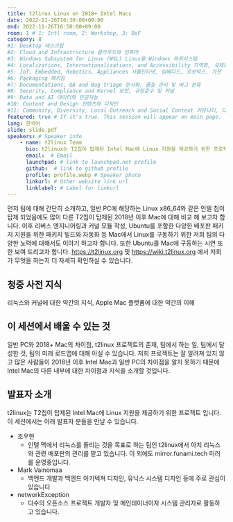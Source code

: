 ```yaml
---
title: t2linux Linux on 2018+ Intel Macs
date: 2022-11-26T16:30:00+09:00
end: 2022-11-26T16:50:00+09:00
room: 1 # 1: Intl room, 2: Workshop, 3: BoF
category: 8
#1: Desktop 데스크탑
#2: Cloud and Infrastructure 클라우드와 인프라
#3: Windows Subsystem for Linux (WSL) Linux용 Windows 하위시스템
#4: Localizations, Internationalizations, and Accessibility 지역화, 국제화 및 접근성
#5: IoT, Embedded, Robotics, Appliances 사물인터넷, 임베디드, 로보틱스, 가전
#6: Packaging 패키징
#7: Documentations, QA and Bug triage 문서화, 품질 관리 및 버그 분류
#8: Security, Compliance and Kernel 보안, 규정준수 및 커널
#9: Data and AI 데이터와 인공지능
#10: Content and Design 컨텐츠와 디지인
#11: Community, Diversity, Local Outreach and Social Context 커뮤니티, 다양성, 지역 사회 협력과 사회적 관점
featured: true # If it's true. This session will appear on main page.
lang: 한국어
slide: slide.pdf
speakers: # Speaker info
    - name: t2linux Team
      bio: t2linux는 T2칩이 탑제된 Intel Mac에 Linux 지원을 제공하기 위한 프로젝트 입니다. 
      email:  # Email
      launchpad: # link to launchpad.net profile
      github:  # link to github profile
      profile: profile.webp # Speaker photo
      linkurl: # Other website link url
      linklabel: # Label for linkurl
---
```


먼저 팀에 대해 간단히 소개하고, 일반 PC에 해당하는 Linux x86_64와 같은 인텔 칩이 탑제 되었음에도 많이 다른 T2칩이 탑제된 2018년 이후 Mac에 대해 비교 해 보고자 합니다. 이후 리버스 엔지니어링과 커널 모듈 작성, Ubuntu를 포함한 다양한 배포판 패키지 지원을 위한 패키지 빌드와 자동화 등 Mac에서 Linux를 구동하기 위한 저희 팀의 다양한 노력에 대해서도 이야기 하고자 합니다. 또한 Ubuntu를 Mac에 구동하는 시연 또한 보여 드리고자 합니다. https://t2linux.org 및 https://wiki.t2linux.org 에서 저희가 무엇을 하는지 더 자세히 확인하실 수 있습니다.

## 청중 사전 지식
리눅스와 커널에 대한 약간의 지식, Apple Mac 플랫폼에 대한 약간의 이해
## 이 세션에서 배울 수 있는 것
일반 PC와 2018+ Mac의 차이점, t2linux 프로젝트의 존재, 팀에서 하는 일, 팀에서 달성한 것, 팀의 미래 로드맵에 대해 아실 수 있습니다. 저희 프로젝트는 잘 알려져 있지 않고 많은 사람들이 2018년 이후 Intel Mac과 일반 PC의 차이점을 알지 못하기 때문에 Intel Mac의 다른 내부에 대한 차이점과 지식을 소개할 것입니다.

## 발표자 소개
t2linux는 T2칩이 탑제된 Intel Mac에 Linux 지원을 제공하기 위한 프로젝트 입니다. 이 세션에서는 아래 발표자 분들을 만날 수 있습니다.

- 조우현
  - 인텔 맥에서 리눅스를 돌리는 것을 목표로 하는 팀인 t2linux에서 아치 리눅스와 관련 배포판의 관리를 맡고 있습니다. 이 외에도 mirror.funami.tech 미러를 운영중입니다.
- Mark Vainomaa
  - 백엔드 개발과 백엔드 아키텍쳐 디자인, 유닉스 시스템 디자인 등에 주로 관심이 있습니다
- networkException
  - 다수의 오픈소스 프로젝트 개발자 및 메인테이너이자 시스템 관리자로 활동하고 있습니다.